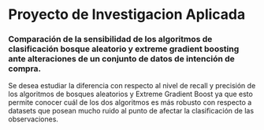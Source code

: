 # Proyecto de Investigacion Aplicada

### Comparación de la sensibilidad de los algoritmos de clasificación bosque aleatorio y extreme gradient boosting ante alteraciones de un conjunto de datos de intención de compra.

Se desea estudiar la diferencia con respecto al nivel de recall y precisión de los algoritmos de bosques aleatorios y Extreme Gradient Boost ya que esto permite conocer cuál de los dos algoritmos es más robusto con respecto a datasets que posean mucho ruido al punto de afectar la clasificación de las observaciones. 

